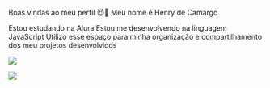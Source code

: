 Boas vindas ao meu perfil 😈👿
Meu nome é Henry de Camargo

Estou estudando na Alura
Estou me desenvolvendo na linguagem JavaScript
Utilizo esse espaço para minha organização e compartilhamento dos meu projetos desenvolvidos

![](https://i.gifer.com/origin/f5/f5baef4b6b6677020ab8d091ef78a3bc_w200.gif)

![](https://i.pinimg.com/originals/62/bb/72/62bb725f02d1bcbdf79ab027fb7dbd6c.gif)
